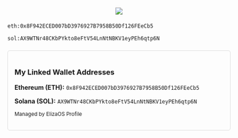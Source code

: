 <!-- META_DREAMER Header -->
<h1 align="center">
  <img src="https://readme-typing-svg.herokuapp.com?font=IM+Fell+English&size=35&color=c8e400&center=true&vCenter=true&width=600&height=60&lines=META_DREAMER;engineer+%2B+light+gatherer;manifesting+decentralized+coordination">
</h1>

`eth:0x8F942ECED007bD3976927B7958B50Df126FEeCb5`

`sol:AX9WTNr48CKbPYkto8eFtV54LnNtNBKV1eyPEh6qtp6N`
<!-- BEGIN ELIZAOS_PROFILE_WALLETS -->
<div id="elizaos-linked-wallets" style="margin-top: 20px; padding: 15px; border: 1px solid #ddd; border-radius: 5px;">
  <h3>My Linked Wallet Addresses</h3>
  <p><strong>Ethereum (ETH):</strong> <code>0x8F942ECED007bD3976927B7958B50Df126FEeCb5</code></p>
  <p><strong>Solana (SOL):</strong> <code>AX9WTNr48CKbPYkto8eFtV54LnNtNBKV1eyPEh6qtp6N</code></p>
  <p><small>Managed by ElizaOS Profile</small></p>
</div>
<!-- END ELIZAOS_PROFILE_WALLETS -->